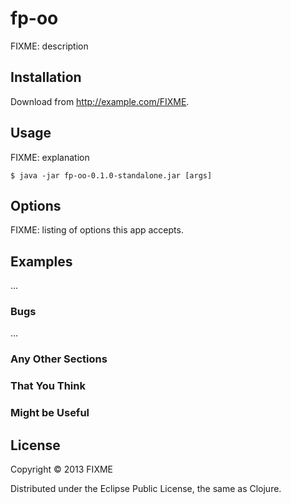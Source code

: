 # fp-oo

FIXME: description

## Installation

Download from http://example.com/FIXME.

## Usage

FIXME: explanation

    $ java -jar fp-oo-0.1.0-standalone.jar [args]

## Options

FIXME: listing of options this app accepts.

## Examples

...

### Bugs

...

### Any Other Sections
### That You Think
### Might be Useful

## License

Copyright © 2013 FIXME

Distributed under the Eclipse Public License, the same as Clojure.

